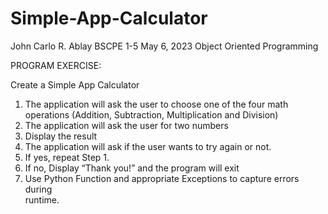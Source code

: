 # Simple-App-Calculator

John Carlo R. Ablay
BSCPE 1-5 
May 6, 2023
Object Oriented Programming

PROGRAM EXERCISE: 

Create a Simple App Calculator
1.  The application will ask the user to choose one of the 
      four math operations (Addition, Subtraction, Multiplication and Division)
2.  The application will ask the user for two numbers
3.  Display the result
4. The application will ask if the user wants to try again or not.
5. If yes, repeat Step 1.
6. If no, Display “Thank you!” and the program will exit 
7. Use Python Function and appropriate Exceptions to capture errors during   
    runtime.
